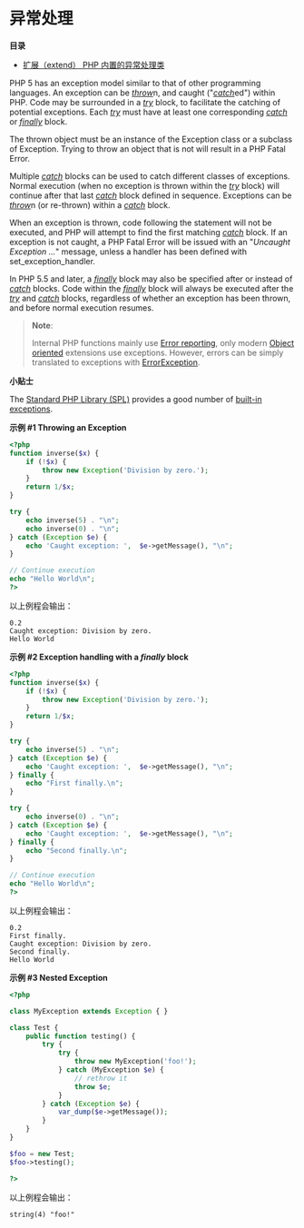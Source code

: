 异常处理
========

**目录**

-   [扩展（extend） PHP
    内置的异常处理类](/language/exceptions/extending.html)

PHP 5 has an exception model similar to that of other programming
languages. An exception can be
<a href="/language/exceptions.html" class="link"><em>throw</em></a>n,
and caught
("<a href="/language/exceptions.html#language.exceptions.catch" class="link"><em>catch</em></a>ed")
within PHP. Code may be surrounded in a
<a href="/language/exceptions.html" class="link"><em>try</em></a> block,
to facilitate the catching of potential exceptions. Each
<a href="/language/exceptions.html" class="link"><em>try</em></a> must
have at least one corresponding
<a href="/language/exceptions.html#language.exceptions.catch" class="link"><em>catch</em></a>
or
<a href="/language/exceptions.html#language.exceptions.finally" class="link"><em>finally</em></a>
block.

The thrown object must be an instance of the <span
class="classname">Exception</span> class or a subclass of <span
class="classname">Exception</span>. Trying to throw an object that is
not will result in a PHP Fatal Error.

Multiple
<a href="/language/exceptions.html#language.exceptions.catch" class="link"><em>catch</em></a>
blocks can be used to catch different classes of exceptions. Normal
execution (when no exception is thrown within the
<a href="/language/exceptions.html" class="link"><em>try</em></a> block)
will continue after that last
<a href="/language/exceptions.html#language.exceptions.catch" class="link"><em>catch</em></a>
block defined in sequence. Exceptions can be
<a href="/language/exceptions.html" class="link"><em>throw</em></a>n (or
re-thrown) within a
<a href="/language/exceptions.html#language.exceptions.catch" class="link"><em>catch</em></a>
block.

When an exception is thrown, code following the statement will not be
executed, and PHP will attempt to find the first matching
<a href="/language/exceptions.html#language.exceptions.catch" class="link"><em>catch</em></a>
block. If an exception is not caught, a PHP Fatal Error will be issued
with an "*Uncaught Exception ...*" message, unless a handler has been
defined with <span class="function">set\_exception\_handler</span>.

In PHP 5.5 and later, a
<a href="/language/exceptions.html#language.exceptions.finally" class="link"><em>finally</em></a>
block may also be specified after or instead of
<a href="/language/exceptions.html#language.exceptions.catch" class="link"><em>catch</em></a>
blocks. Code within the
<a href="/language/exceptions.html#language.exceptions.finally" class="link"><em>finally</em></a>
block will always be executed after the
<a href="/language/exceptions.html" class="link"><em>try</em></a> and
<a href="/language/exceptions.html#language.exceptions.catch" class="link"><em>catch</em></a>
blocks, regardless of whether an exception has been thrown, and before
normal execution resumes.

> **Note**:
>
> Internal PHP functions mainly use
> <a href="/errorfunc/setup.html#PHP外的PHP常量" class="link">Error reporting</a>,
> only modern
> <a href="/language/oop5.html" class="link">Object oriented</a>
> extensions use exceptions. However, errors can be simply translated to
> exceptions with
> <a href="/class/errorexception.html" class="link">ErrorException</a>.

**小贴士**

The
<a href="/intro/spl.html" class="link">Standard PHP Library (SPL)</a>
provides a good number of
<a href="/spl/exceptions.html" class="link">built-in exceptions</a>.

**示例 \#1 Throwing an Exception**

``` php
<?php
function inverse($x) {
    if (!$x) {
        throw new Exception('Division by zero.');
    }
    return 1/$x;
}

try {
    echo inverse(5) . "\n";
    echo inverse(0) . "\n";
} catch (Exception $e) {
    echo 'Caught exception: ',  $e->getMessage(), "\n";
}

// Continue execution
echo "Hello World\n";
?>
```

以上例程会输出：

    0.2
    Caught exception: Division by zero.
    Hello World

**示例 \#2 Exception handling with a *finally* block**

``` php
<?php
function inverse($x) {
    if (!$x) {
        throw new Exception('Division by zero.');
    }
    return 1/$x;
}

try {
    echo inverse(5) . "\n";
} catch (Exception $e) {
    echo 'Caught exception: ',  $e->getMessage(), "\n";
} finally {
    echo "First finally.\n";
}

try {
    echo inverse(0) . "\n";
} catch (Exception $e) {
    echo 'Caught exception: ',  $e->getMessage(), "\n";
} finally {
    echo "Second finally.\n";
}

// Continue execution
echo "Hello World\n";
?>
```

以上例程会输出：

    0.2
    First finally.
    Caught exception: Division by zero.
    Second finally.
    Hello World

**示例 \#3 Nested Exception**

``` php
<?php

class MyException extends Exception { }

class Test {
    public function testing() {
        try {
            try {
                throw new MyException('foo!');
            } catch (MyException $e) {
                // rethrow it
                throw $e;
            }
        } catch (Exception $e) {
            var_dump($e->getMessage());
        }
    }
}

$foo = new Test;
$foo->testing();

?>
```

以上例程会输出：

    string(4) "foo!"
